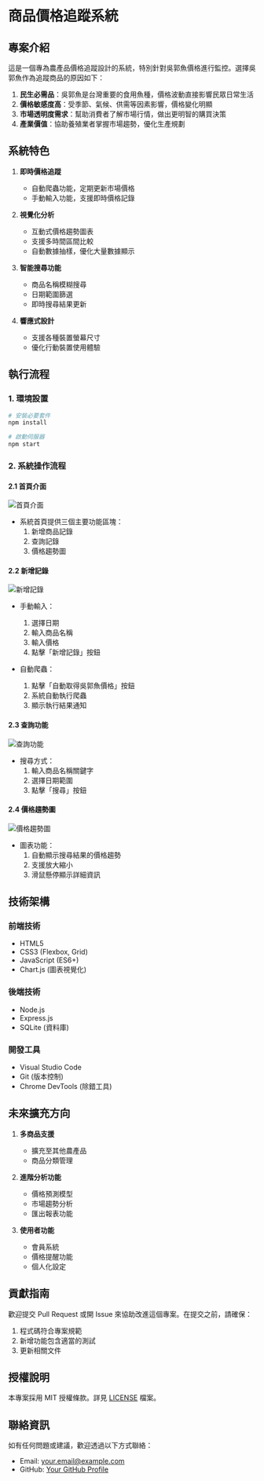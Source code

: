 # 商品價格追蹤系統

## 專案介紹

這是一個專為農產品價格追蹤設計的系統，特別針對吳郭魚價格進行監控。選擇吳郭魚作為追蹤商品的原因如下：

1. **民生必需品**：吳郭魚是台灣重要的食用魚種，價格波動直接影響民眾日常生活
2. **價格敏感度高**：受季節、氣候、供需等因素影響，價格變化明顯
3. **市場透明度需求**：幫助消費者了解市場行情，做出更明智的購買決策
4. **產業價值**：協助養殖業者掌握市場趨勢，優化生產規劃

## 系統特色

1. **即時價格追蹤**
   - 自動爬蟲功能，定期更新市場價格
   - 手動輸入功能，支援即時價格記錄

2. **視覺化分析**
   - 互動式價格趨勢圖表
   - 支援多時間區間比較
   - 自動數據抽樣，優化大量數據顯示

3. **智能搜尋功能**
   - 商品名稱模糊搜尋
   - 日期範圍篩選
   - 即時搜尋結果更新

4. **響應式設計**
   - 支援各種裝置螢幕尺寸
   - 優化行動裝置使用體驗

## 執行流程

### 1. 環境設置

```bash
# 安裝必要套件
npm install

# 啟動伺服器
npm start
```

### 2. 系統操作流程

#### 2.1 首頁介面
![首頁介面](https://i.imgur.com/example1.png)
- 系統首頁提供三個主要功能區塊：
  1. 新增商品記錄
  2. 查詢記錄
  3. 價格趨勢圖

#### 2.2 新增記錄
![新增記錄](https://i.imgur.com/example2.png)
- 手動輸入：
  1. 選擇日期
  2. 輸入商品名稱
  3. 輸入價格
  4. 點擊「新增記錄」按鈕

- 自動爬蟲：
  1. 點擊「自動取得吳郭魚價格」按鈕
  2. 系統自動執行爬蟲
  3. 顯示執行結果通知

#### 2.3 查詢功能
![查詢功能](https://i.imgur.com/example3.png)
- 搜尋方式：
  1. 輸入商品名稱關鍵字
  2. 選擇日期範圍
  3. 點擊「搜尋」按鈕

#### 2.4 價格趨勢圖
![價格趨勢圖](https://i.imgur.com/example4.png)
- 圖表功能：
  1. 自動顯示搜尋結果的價格趨勢
  2. 支援放大縮小
  3. 滑鼠懸停顯示詳細資訊

## 技術架構

### 前端技術
- HTML5
- CSS3 (Flexbox, Grid)
- JavaScript (ES6+)
- Chart.js (圖表視覺化)

### 後端技術
- Node.js
- Express.js
- SQLite (資料庫)

### 開發工具
- Visual Studio Code
- Git (版本控制)
- Chrome DevTools (除錯工具)

## 未來擴充方向

1. **多商品支援**
   - 擴充至其他農產品
   - 商品分類管理

2. **進階分析功能**
   - 價格預測模型
   - 市場趨勢分析
   - 匯出報表功能

3. **使用者功能**
   - 會員系統
   - 價格提醒功能
   - 個人化設定

## 貢獻指南

歡迎提交 Pull Request 或開 Issue 來協助改進這個專案。在提交之前，請確保：

1. 程式碼符合專案規範
2. 新增功能包含適當的測試
3. 更新相關文件

## 授權說明

本專案採用 MIT 授權條款。詳見 [LICENSE](LICENSE) 檔案。

## 聯絡資訊

如有任何問題或建議，歡迎透過以下方式聯絡：

- Email: your.email@example.com
- GitHub: [Your GitHub Profile](https://github.com/yourusername) 